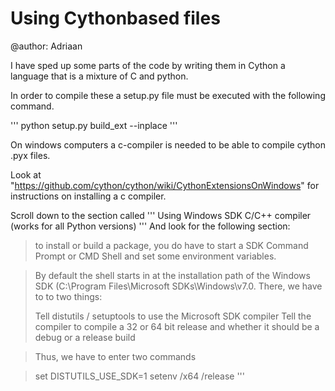 # Using Cythonbased files
@author: Adriaan

I have sped up some parts of the code by writing them in Cython a language
that is a mixture of C and python.

In order to compile these a setup.py file must be executed with the following command.

'''
python setup.py build_ext --inplace
'''

On windows computers a c-compiler is needed to be able to compile cython .pyx
files.

Look at "https://github.com/cython/cython/wiki/CythonExtensionsOnWindows" for instructions on installing a c compiler.

Scroll down to the section called
'''
Using Windows SDK C/C++ compiler (works for all Python versions)
'''
And look for the following section:


>to install or build a package, you do have to start a SDK Command Prompt or CMD Shell and set some environment variables.

>By default the shell starts in at the installation path of the Windows SDK (C:\Program Files\Microsoft SDKs\Windows\v7.0. There, we have to to two things:
>
>    Tell distutils / setuptools to use the Microsoft SDK compiler
>    Tell the compiler to compile a 32 or 64 bit release and whether it should be a debug or a release build

>Thus, we have to enter two commands

>set DISTUTILS_USE_SDK=1
>setenv /x64 /release
'''
